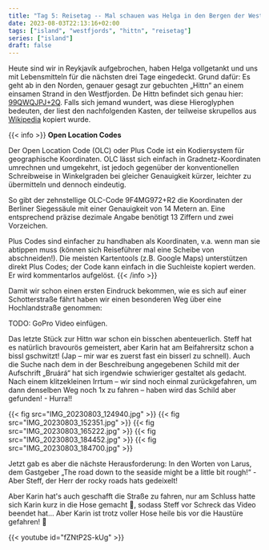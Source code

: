 ```yaml
---
title: "Tag 5: Reisetag -- Mal schauen was Helga in den Bergen der Westfjorde so drauf hat"
date: 2023-08-03T22:13:16+02:00
tags: ["island", "westfjords", "hittn", "reisetag"]
series: ["island"]
draft: false
---
```


Heute sind wir in Reykjavík aufgebrochen, haben Helga vollgetankt und
uns mit Lebensmitteln für die nächsten drei Tage eingedeckt. Grund
dafür: Es geht ab in den Norden, genauer gesagt zur gebuchten „Hittn“ an
einem einsamen Strand in den Westfjorden. De Hittn befindet sich genau hier: [99QWQJPJ+2Q](https://goo.gl/maps/btsBA1noV3FL5PaH9).
Falls sich jemand wundert, was diese Hieroglyphen bedeuten, der liest den nachfolgenden Kasten, der teilweise skrupellos aus [Wikipedia](https://de.wikipedia.org/wiki/Open_Location_Code) kopiert wurde.

{{< info >}}
**Open Location Codes**

Der Open Location Code (OLC) oder Plus Code ist ein Kodiersystem für geographische Koordinaten. OLC lässt sich einfach in Gradnetz-Koordinaten umrechnen und umgekehrt, ist jedoch gegenüber der konventionellen Schreibweise in Winkelgraden bei gleicher Genauigkeit kürzer, leichter zu übermitteln und dennoch eindeutig.

So gibt der zehnstellige OLC-Code 9F4MG972+R2 die Koordinaten der Berliner Siegessäule mit einer Genauigkeit von 14 Metern an. Eine entsprechend präzise dezimale Angabe benötigt 13 Ziffern und zwei Vorzeichen.

Plus Codes sind einfacher zu handhaben als Koordinaten, v.a. wenn man sie abtippen muss (können sich Reiseführer mal eine Scheibe von abschneiden!). Die meisten Kartentools (z.B. Google Maps) unterstützen direkt Plus Codes; der Code kann einfach in die Suchleiste kopiert werden. Er wird kommentarlos aufgelöst.
{{< /info >}}

Damit wir schon einen ersten Eindruck bekommen, wie es sich auf einer
Schotterstraße fährt haben wir einen besonderen Weg über eine
Hochlandstraße genommen:

TODO: GoPro Video einfügen.

Das letzte Stück zur Hittn war schon ein bisschen abenteuerlich. Steff
hat es natürlich bravourös gemeistert, aber Karin hat am Beifahrersitz
schon a bissl gschwitzt! (Jap – mir war es zuerst fast ein bisserl zu
schnell). Auch die Suche nach dem in der Beschreibung angegebenen Schild
mit der Aufschrift „Bruárá“ hat sich irgendwie schwieriger gestaltet als
gedacht. Nach einem klitzekleinen Irrtum – wir sind noch einmal
zurückgefahren, um dann denselben Weg noch 1x zu fahren – haben wird das
Schild aber gefunden! - Hurra!!

{{< fig src="IMG_20230803_124940.jpg" >}}
{{< fig src="IMG_20230803_152351.jpg" >}}
{{< fig src="IMG_20230803_165222.jpg" >}}
{{< fig src="IMG_20230803_184452.jpg" >}}
{{< fig src="IMG_20230803_184700.jpg" >}}

Jetzt gab es aber die nächste Herausforderung: In den Worten von Larus,
dem Gastgeber „The road down to the seaside might be a little bit
rough!“ - Aber Steff, der Herr der rocky roads hats gedeixelt!

Aber Karin hat's auch geschafft die Straße zu fahren, nur am Schluss hatte sich Karin kurz in die Hose gemacht :shit:, sodass Steff vor Schreck das Video beendet hat… Aber Karin ist trotz voller Hose heile bis vor die Haustüre gefahren! :muscle:

{{< youtube id="fZNtP2S-kUg" >}}
